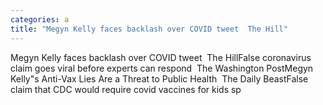 ```yaml
---
categories: a
title: "Megyn Kelly faces backlash over COVID tweet  The Hill"
---
```

Megyn Kelly faces backlash over COVID tweet&nbsp;&nbsp;The HillFalse coronavirus claim goes viral before experts can respond&nbsp;&nbsp;The Washington PostMegyn Kelly"s Anti-Vax Lies Are a Threat to Public Health&nbsp;&nbsp;The Daily BeastFalse claim that CDC would require covid vaccines for kids sp